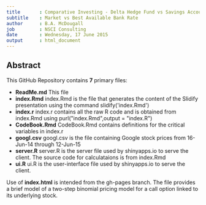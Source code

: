 ```yaml
---
title       : Comparative Investing - Delta Hedge Fund vs Savings Account
subtitle    : Market vs Best Available Bank Rate
author      : B.A. McDougall
job         : NSCI Consulting
date        : Wednesday, 17 June 2015
output      : html_document
---
```


## Abstract

This GitHub Repository contains **7** primary files:

- **ReadMe.md** This file
- **index.Rmd** index.Rmd is the file that generates the content of the Slidify presentation using the command slidify('index.Rmd')
- **index.r** index.r contains all the raw R code and is obtained from index.Rmd using purl("index.Rmd",output = "index.R")
- **CodeBook.Rmd** CodeBook.Rmd contains definitions for the critical variables in index.r
- **googl.csv** googl.csv is the file containing Google stock prices from 16-Jun-14 through 12-Jun-15
- **server.R** server.R is the server file used by shinyapps.io to serve the client.  The source code for calculataions is from index.Rmd
- **ui.R** ui.R is the user-interface file used by shinyapps.io to serve the client.



Use of **index.html** is intended from the gh-pages branch.  The file provides a brief model of a two-step binomial pricing model for a call option linked to its underlying stock.
